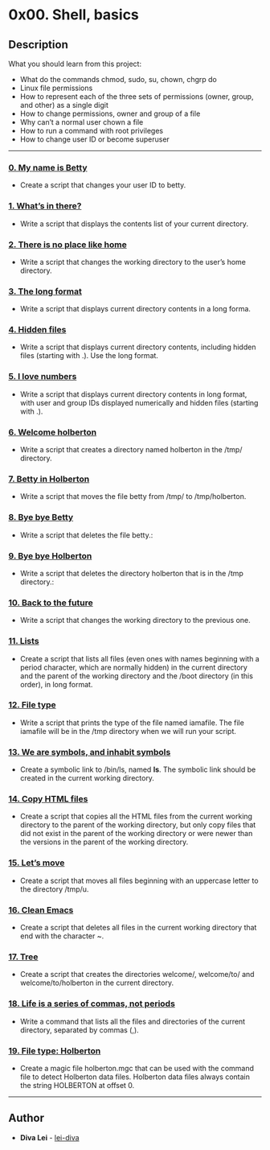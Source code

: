 # 0x00. Shell, basics

## Description
What you should learn from this project:

* What do the commands chmod, sudo, su, chown, chgrp do
* Linux file permissions
* How to represent each of the three sets of permissions (owner, group, and other) as a single digit
* How to change permissions, owner and group of a file
* Why can’t a normal user chown a file
* How to run a command with root privileges
* How to change user ID or become superuser

---

### [0. My name is Betty](./0-iam_betty)
* Create a script that changes your user ID to betty.


### [1. What’s in there?](./1-listit)
* Write a script that displays the contents list of your current directory.


### [2. There is no place like home](./2-bring_me_home)
* Write a script that changes the working directory to the user’s home directory.


### [3. The long format](./3-listfiles )
* Write a script that displays current directory contents in a long forma.


### [4. Hidden files](./4-listmorefiles)
* Write a script that displays current directory contents, including hidden files (starting with .). Use the long format.


### [5. I love numbers ](./5-listfilesdigitonly)
* Write a script that displays current directory contents in long format, with user and group IDs displayed numerically and hidden files (starting with .).


### [6. Welcome holberton](./6-firstdirectory)
* Write a script that creates a directory named holberton in the /tmp/ directory.


### [7. Betty in Holberton](./7-movethatfile)
* Write a script that moves the file betty from /tmp/ to /tmp/holberton.


### [8. Bye bye Betty](./8-firstdelete)
* Write a script that deletes the file betty.:


### [9. Bye bye Holberton](./9-firstdirdeletion)
* Write a script that deletes the directory holberton that is in the /tmp directory.:


### [10. Back to the future](./10-back)
* Write a script that changes the working directory to the previous one.


### [11. Lists](./11-lists)
* Create a script that lists all files (even ones with names beginning with a period character, which are normally hidden) in the current directory and the parent of the working directory and the /boot directory (in this order), in long format.


### [12. File type](./12-file_type)
* Write a script that prints the type of the file named iamafile. The file iamafile will be in the /tmp directory when we will run your script.


### [13. We are symbols, and inhabit symbols](./13-symbolic_link)
* Create a symbolic link to /bin/ls, named __ls__. The symbolic link should be created in the current working directory.

### [14. Copy HTML files](./14-copy_html)
* Create a script that copies all the HTML files from the current working directory to the parent of the working directory, but only copy files that did not exist in the parent of the working directory or were newer than the versions in the parent of the working directory.


### [15.  Let’s move](./15-lets_move)
* Create a script that moves all files beginning with an uppercase letter to the directory /tmp/u.


### [16. Clean Emacs](./16-clean_emacs )
* Create a script that deletes all files in the current working directory that end with the character ~.


### [17. Tree](./17-tree)
* Create a script that creates the directories welcome/, welcome/to/ and welcome/to/holberton in the current directory.


### [18. Life is a series of commas, not periods](./18-commas)
* Write a command that lists all the files and directories of the current directory, separated by commas (,).

### [19. File type: Holberton](./holberton.mgc)
* Create a magic file holberton.mgc that can be used with the command file to detect Holberton data files. Holberton data files always contain the string HOLBERTON at offset 0.
---

## Author
* **Diva Lei** - [lei-diva](https://github.com/lei-diva)


